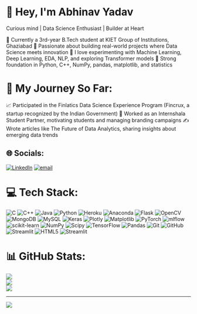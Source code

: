 # 👋 Hey, I'm Abhinav Yadav
Curious mind | Data Science Enthusiast | Builder at Heart

🔹 Currently a 3rd-year B.Tech student at KIET Group of Institutions, Ghaziabad
🔹 Passionate about building real-world projects where Data Science meets innovation
🔹 I love experimenting with Machine Learning, Deep Learning, EDA, NLP, and exploring Transformer models
🔹 Strong foundation in Python, C++, NumPy, pandas, matplotlib, and statistics

# 🌟 My Journey So Far:
📈 Participated in the Finlatics Data Science Experience Program (Fincrux, a startup recognized by the Indian Government)
📣 Worked as an Internshala Student Partner, motivating students and managing branding campaigns
✍️ Wrote articles like The Future of Data Analytics, sharing insights about emerging data trends

## 🌐 Socials:
[![LinkedIn](https://img.shields.io/badge/LinkedIn-%230077B5.svg?logo=linkedin&logoColor=white)](https://linkedin.com/in/https://www.linkedin.com/in/abhinav-yadav-909708256/) [![email](https://img.shields.io/badge/Email-D14836?logo=gmail&logoColor=white)](mailto:abhinavat3791@gmail.com) 

# 💻 Tech Stack:
![C](https://img.shields.io/badge/c-%2300599C.svg?style=flat-square&logo=c&logoColor=white) ![C++](https://img.shields.io/badge/c++-%2300599C.svg?style=flat-square&logo=c%2B%2B&logoColor=white) ![Java](https://img.shields.io/badge/java-%23ED8B00.svg?style=flat-square&logo=openjdk&logoColor=white) ![Python](https://img.shields.io/badge/python-3670A0?style=flat-square&logo=python&logoColor=ffdd54) ![Heroku](https://img.shields.io/badge/heroku-%23430098.svg?style=flat-square&logo=heroku&logoColor=white) ![Anaconda](https://img.shields.io/badge/Anaconda-%2344A833.svg?style=flat-square&logo=anaconda&logoColor=white) ![Flask](https://img.shields.io/badge/flask-%23000.svg?style=flat-square&logo=flask&logoColor=white) ![OpenCV](https://img.shields.io/badge/opencv-%23white.svg?style=flat-square&logo=opencv&logoColor=white) ![MongoDB](https://img.shields.io/badge/MongoDB-%234ea94b.svg?style=flat-square&logo=mongodb&logoColor=white) ![MySQL](https://img.shields.io/badge/mysql-4479A1.svg?style=flat-square&logo=mysql&logoColor=white) ![Keras](https://img.shields.io/badge/Keras-%23D00000.svg?style=flat-square&logo=Keras&logoColor=white) ![Plotly](https://img.shields.io/badge/Plotly-%233F4F75.svg?style=flat-square&logo=plotly&logoColor=white) ![Matplotlib](https://img.shields.io/badge/Matplotlib-%23ffffff.svg?style=flat-square&logo=Matplotlib&logoColor=black) ![PyTorch](https://img.shields.io/badge/PyTorch-%23EE4C2C.svg?style=flat-square&logo=PyTorch&logoColor=white) ![mlflow](https://img.shields.io/badge/mlflow-%23d9ead3.svg?style=flat-square&logo=numpy&logoColor=blue) ![scikit-learn](https://img.shields.io/badge/scikit--learn-%23F7931E.svg?style=flat-square&logo=scikit-learn&logoColor=white) ![NumPy](https://img.shields.io/badge/numpy-%23013243.svg?style=flat-square&logo=numpy&logoColor=white) ![Scipy](https://img.shields.io/badge/SciPy-%230C55A5.svg?style=flat-square&logo=scipy&logoColor=%white) ![TensorFlow](https://img.shields.io/badge/TensorFlow-%23FF6F00.svg?style=flat-square&logo=TensorFlow&logoColor=white) ![Pandas](https://img.shields.io/badge/pandas-%23150458.svg?style=flat-square&logo=pandas&logoColor=white) ![Git](https://img.shields.io/badge/git-%23F05033.svg?style=flat-square&logo=git&logoColor=white) ![GitHub](https://img.shields.io/badge/github-%23121011.svg?style=flat-square&logo=github&logoColor=white) ![Streamlit](https://img.shields.io/badge/Streamlit-%23FE4B4B.svg?style=flat-square&logo=streamlit&logoColor=white) ![HTML5](https://img.shields.io/badge/html5-%23E34F26.svg?style=flat-square&logo=html5&logoColor=white) ![Streamlit](https://img.shields.io/badge/Streamlit-%23FE4B4B.svg?style=flat-square&logo=streamlit&logoColor=white)
# 📊 GitHub Stats:
![](https://github-readme-stats.vercel.app/api?username=abhinavyy&theme=dark&hide_border=true&include_all_commits=false&count_private=true)<br/>
![](https://nirzak-streak-stats.vercel.app/?user=abhinavyy&theme=dark&hide_border=true)<br/>
![](https://github-readme-stats.vercel.app/api/top-langs/?username=abhinavyy&theme=dark&hide_border=true&include_all_commits=false&count_private=true&layout=compact)

---
[![](https://visitcount.itsvg.in/api?id=abhinavyy&icon=0&color=1)](https://visitcount.itsvg.in)

<!-- Proudly created with GPRM ( https://gprm.itsvg.in ) -->
